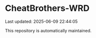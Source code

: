 # CheatBrothers-WRD

Last updated: 2025-06-09 22:44:05

This repository is automatically maintained.
